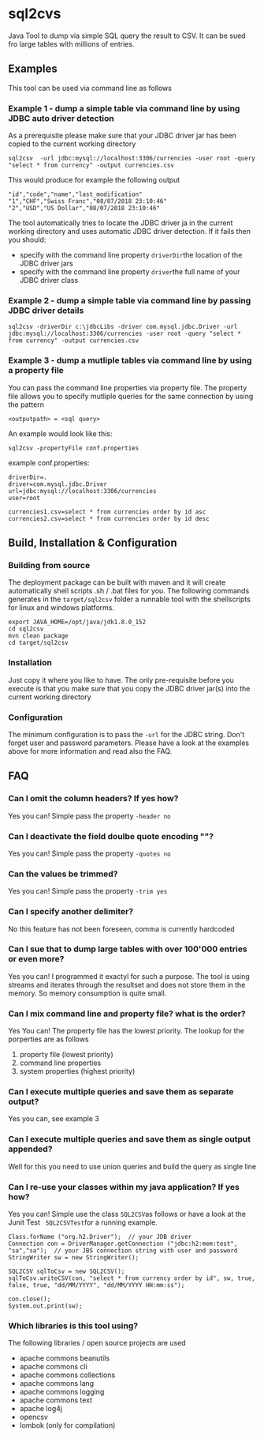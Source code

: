 # sql2cvs
Java Tool to dump via simple SQL query the result to CSV. It can be sued fro large tables with millions of entries. 

## Examples
This tool can be used via command line as follows

### Example 1 - dump a simple table via command line by using JDBC auto driver detection

As a prerequisite please make sure that your JDBC driver jar has been copied to the current working directory
```
sql2csv  -url jdbc:mysql://localhost:3306/currencies -user root -query "select * from currency" -output currencies.csv
```
This would produce for example the following output
```
"id","code","name","last_modification"
"1","CHF","Swiss Franc","08/07/2018 23:10:46"
"2","USD","US Dollar","08/07/2018 23:10:46"
```
The tool automatically tries to locate the JDBC driver ja in the current working directory and uses  automatic JDBC driver detection. If it fails then you should:
* specify with the command line property `driverDir`the location of the JDBC driver jars
* specify with the command line property `driver`the full name of your JDBC driver class

### Example 2 - dump a simple table via command line by passing JDBC driver details
```
sql2csv -driverDir c:\jdbcLibs -driver com.mysql.jdbc.Driver -url jdbc:mysql://localhost:3306/currencies -user root -query "select * from currency" -output currencies.csv
```

### Example 3 - dump a mutliple tables via command line by using a property file
You can pass the command line properties via property file. The property file allows you to specify mutliple queries for the same connection by using the pattern

`<outputpath> = <sql query>`

An example would look like this:

```
sql2csv -propertyFile conf.properties
```

example conf.properties:

```
driverDir=.
driver=com.mysql.jdbc.Driver
url=jdbc:mysql://localhost:3306/currencies
user=root

currencies1.csv=select * from currencies order by id asc
currencies2.csv=select * from currencies order by id desc

```

## Build, Installation & Configuration

### Building from source 
The deployment package can be built with maven and it will create automatically shell scripts .sh / .bat files for you. The following commands generates in the `target/sql2csv` folder a runnable tool with the shellscripts for linux and windows platforms. 
```
export JAVA_HOME=/opt/java/jdk1.8.0_152
cd sql2csv
mvn clean package
cd target/sql2csv
```
### Installation
Just copy it where you like to have. The only pre-requisite before you execute is that you make sure that you copy the JDBC driver jar(s) into the current working directory

### Configuration
The minimum configuration is to pass the `-url` for the JDBC string. Don't forget user and password parameters. Please have a look at the examples above for more information and read also the FAQ.

## FAQ 
### Can I omit the column headers? If yes how?
Yes you can! Simple pass the property `-header no`

### Can I deactivate the field doulbe quote encoding ""?
Yes you can! Simple pass the property `-quotes no`

### Can the values be trimmed?
Yes you can! Simple pass the property `-trim yes`

### Can I specify another delimiter?
No this feature has not been foreseen, comma is currently hardcoded

### Can I sue that to dump large tables with over 100'000 entries or even more?
Yes you can!  I programmed it exactyl for such a purpose. The tool is using streams and iterates through the resultset and does not store them in the memory. So memory consumption is quite small.

### Can I mix command line and property file? what is the order?
Yes You can! The property file has the lowest priority. The lookup for the porperties are as follows
1. property file (lowest priority)
2. command line properties
3. system properties (highest priority)

### Can I execute multiple queries and save them as separate output?
Yes you can, see example 3

### Can I execute multiple queries and save them as single output appended?
Well for this you need to use union queries and build the query as single line

### Can I re-use your classes within my java application? If yes how? 
Yes you can! Simple use the class `SQL2CSV`as follows or have a look at the Junit Test ` SQL2CSVTest`for a running example.

```
Class.forName ("org.h2.Driver");  // your JDB driver
Connection con = DriverManager.getConnection ("jdbc:h2:mem:test", "sa","sa");  // your JBS connection string with user and password
StringWriter sw = new StringWriter();

SQL2CSV sqlToCsv = new SQL2CSV();
sqlToCsv.writeCSV(con, "select * from currency order by id", sw, true, false, true, "dd/MM/YYYY", "dd/MM/YYYY HH:mm:ss");

con.close();
System.out.print(sw);

```

### Which libraries is this tool using? 
The following libraries / open source projects are used
* apache commons beanutils
* apache commons cli
* apache commons collections
* apache commons lang
* apache commons logging
* apache commons text
* apache log4j
* opencsv
* lombok (only for compilation)
